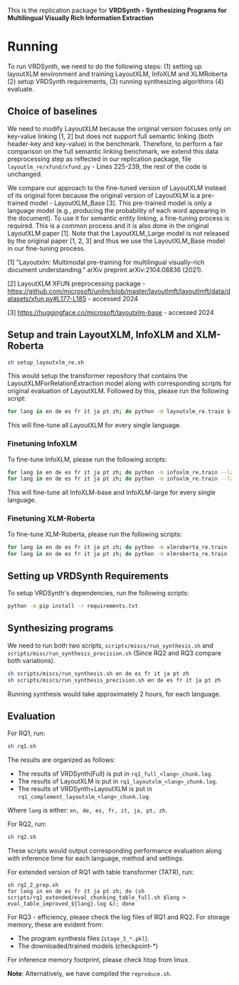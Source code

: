 This is the replication package for **VRDSynth - Synthesizing Programs for Multilingual Visually Rich Information Extraction**
# Running
To run VRDSynth, we need to do the following steps: (1) setting up layoutXLM environment and training LayoutXLM, InfoXLM and XLMRoberta (2) setup VRDSynth requirements, (3) running synthesizing algorithms (4) evaluate.

## Choice of baselines
We need to modify LayoutXLM because the original version focuses only on key-value linking [1, 2] but does not support full semantic linking (both header-key and key-value) in the benchmark. Therefore, to perform a fair comparison on the full semantic linking benchmark, we extend this data preprocessing step as reflected in our replication package, file `layoutlm_re/xfund/xfund.py` - Lines 225-239, the rest of the code is unchanged. 

We compare our approach to the fine-tuned version of LayoutXLM instead of its original form because the original version of LayoutXLM is a pre-trained model - LayoutXLM\_Base [3]. This pre-trained model is only a language model (e.g., producing the probability of each word appearing in the document). To use it for semantic entity linking, a fine-tuning process is required. This is a common process and it is also done in the original LayoutXLM paper [1]. Note that the LayoutXLM\_Large model is not released by the original paper [1, 2, 3] and thus we use the LayoutXLM\_Base model in our fine-tuning process.

[1] "Layoutxlm: Multimodal pre-training for multilingual visually-rich document understanding." arXiv preprint arXiv:2104.08836 (2021).

[2] LayoutXLM XFUN preprocessing package - https://github.com/microsoft/unilm/blob/master/layoutlmft/layoutlmft/data/datasets/xfun.py#L177-L185 - accessed 2024

[3] https://huggingface.co/microsoft/layoutxlm-base - accessed 2024


## Setup and train LayoutXLM, InfoXLM and XLM-Roberta
```sh
sh setup_layoutxlm_re.sh
```
This would setup the transformer repository that contains the LayoutXLMForRelationExtraction model along with corresponding scripts for original evaluation of LayoutXLM. Followed by this, please run the following script:
```sh
for lang in en de es fr it ja pt zh; do python -m layoutxlm_re.train ${lang}; done
```
This will fine-tune all LayoutXLM for every single language.

### Finetuning InfoXLM
To fine-tune InfoXLM, please run the following scripts:
```sh
for lang in en de es fr it ja pt zh; do python -m infoxlm_re.train --lang ${lang} --model_type infoxlm-base > train_infoxlm_base_${lang}.log; done
for lang in en de es fr it ja pt zh; do python -m infoxlm_re.train --lang ${lang} --model_type infoxlm-large; done
```
This will fine-tune all InfoXLM-base and InfoXLM-large for every single language.

### Finetuning XLM-Roberta
To fine-tune XLM-Roberta, please run the following scripts:
```sh
for lang in en de es fr it ja pt zh; do python -m xlmroberta_re.train --lang ${lang} --model_type xlm-roberta-base > train_xlmroberta_base_${lang}.log; done
for lang in en de es fr it ja pt zh; do python -m xlmroberta_re.train --lang ${lang} --model_type xlm-roberta-large > train_xlmroberta_large_${lang}.log; done
```

## Setting up VRDSynth Requirements
To setup VRDSynth's dependencies, run the following scripts:
```sh
python -m pip install -r requirements.txt
```
## Synthesizing programs
We need to run both two scripts, `scripts/miscs/run_synthesis.sh` and `scripts/misc/run_synthesis_precision.sh` (Since RQ2 and RQ3 compare both variations).
```sh
sh scripts/miscs/run_synthesis.sh en de es fr it ja pt zh
sh scripts/miscs/run_synthesis_precision.sh en de es fr it ja pt zh
```
Running synthesis would take approximately 2 hours, for each language.

## Evaluation
For RQ1, run:
```sh
sh rq1.sh
```

The results are organized as follows:
- The results of VRDSynth(Full) is put in `rq1_full_<lang>_chunk.log`.
- The results of LayoutXLM is put in `rq1_layoutxlm_<lang>_chunk.log`.
- The results of VRDSynth+LayoutXLM is put in `rq1_complement_layoutxlm_<lang>_chunk.log`.

Where `lang` is either: `en, de, es, fr, it, ja, pt, zh`.


For RQ2, run:
```sh
sh rq2.sh
```
These scripts would output corresponding performance evaluation along with inference time for each language, method and settings.

For extended version of RQ1 with table transformer (TATR), run:
```
sh rq1_2_prep.sh
for lang in en de es fr it ja pt zh; do (sh scripts/rq1_extended/eval_chunking_table_full.sh $lang > eval_table_improved_${lang}.log &); done
```

For RQ3 - efficiency, please check the log files of RQ1 and RQ2. For storage memory, these are evident from:
- The program synthesis files (`stage_3_*.pkl`).
- The downloaded/trained models (checkpoint-*)

For inference memory footprint, please check htop from linux.

**Note**: Alternatively, we have compiled the `reproduce.sh`. 
